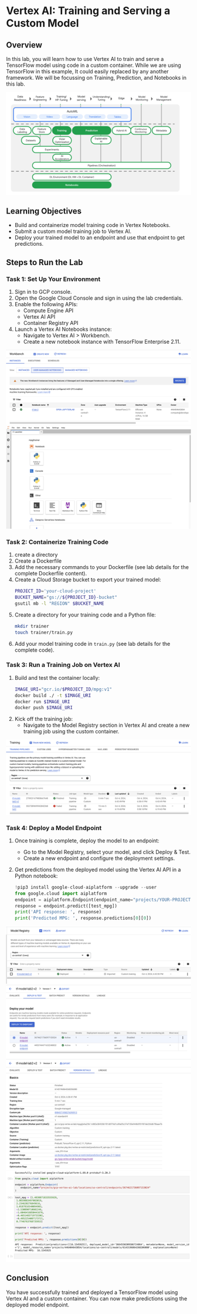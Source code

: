 
# Vertex AI: Training and Serving a Custom Model

## Overview
In this lab, you will learn how to use Vertex AI to train and serve a TensorFlow model using code in a custom container. While we are using TensorFlow in this example, It could easily replaced by any another framework. We will be focussing on Training, Prediction, and Notebooks in this lab.

![](https://github.com/rahulodedra30/MLOps-TA/blob/main/lab2/Images/flow.png)

## Learning Objectives
- Build and containerize model training code in Vertex Notebooks.
- Submit a custom model training job to Vertex AI.
- Deploy your trained model to an endpoint and use that endpoint to get predictions.

## Steps to Run the Lab

### Task 1: Set Up Your Environment
1. Sign in to GCP console.
2. Open the Google Cloud Console and sign in using the lab credentials.
3. Enable the following APIs:
   - Compute Engine API
   - Vertex AI API
   - Container Registry API
4. Launch a Vertex AI Notebooks instance:
   - Navigate to Vertex AI > Workbench.
   - Create a new notebook instance with TensorFlow Enterprise 2.11.

![](https://github.com/rahulodedra30/MLOps-TA/blob/main/lab2/Images/workbench.png)
![](https://github.com/rahulodedra30/MLOps-TA/blob/main/lab2/Images/JupyterLab.png)

### Task 2: Containerize Training Code
1. create a directory
2. Create a Dockerfile
3. Add the necessary commands to your Dockerfile (see lab details for the complete Dockerfile content).
4. Create a Cloud Storage bucket to export your trained model:
   ```bash
   PROJECT_ID='your-cloud-project'
   BUCKET_NAME="gs://${PROJECT_ID}-bucket"
   gsutil mb -l "REGION" $BUCKET_NAME
   ```
5. Create a directory for your training code and a Python file:
   ```bash
   mkdir trainer
   touch trainer/train.py
   ```
6. Add your model training code in `train.py` (see lab details for the complete code).

### Task 3: Run a Training Job on Vertex AI
1. Build and test the container locally:
   ```bash
   IMAGE_URI="gcr.io/$PROJECT_ID/mpg:v1"
   docker build ./ -t $IMAGE_URI
   docker run $IMAGE_URI
   docker push $IMAGE_URI
   ```
2. Kick off the training job:
   - Navigate to the Model Registry section in Vertex AI and create a new training job using the custom container.

![](https://github.com/rahulodedra30/MLOps-TA/blob/main/lab2/Images/training.png)

### Task 4: Deploy a Model Endpoint
1. Once training is complete, deploy the model to an endpoint:
   - Go to the Model Registry, select your model, and click Deploy & Test.
   - Create a new endpoint and configure the deployment settings.
     
2. Get predictions from the deployed model using the Vertex AI API in a Python notebook:
   ```python
   !pip3 install google-cloud-aiplatform --upgrade --user
   from google.cloud import aiplatform
   endpoint = aiplatform.Endpoint(endpoint_name="projects/YOUR-PROJECT-NUMBER/locations/REGION/endpoints/YOUR-ENDPOINT-ID")
   response = endpoint.predict([test_mpg])
   print('API response: ', response)
   print('Predicted MPG: ', response.predictions[0][0])
   ```
![](https://github.com/rahulodedra30/MLOps-TA/blob/main/lab2/Images/model%20registry.png)
![](https://github.com/rahulodedra30/MLOps-TA/blob/main/lab2/Images/deployment.png)
![](https://github.com/rahulodedra30/MLOps-TA/blob/main/lab2/Images/deployed%20model%20details.png)
![](https://github.com/rahulodedra30/MLOps-TA/blob/main/lab2/Images/endpoint%20prediction.png)

## Conclusion
You have successfully trained and deployed a TensorFlow model using Vertex AI and a custom container. You can now make predictions using the deployed model endpoint.
